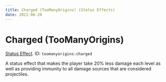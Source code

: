 ```yaml
---
title: Charged (TooManyOrigins) (Status Effects)
date: 2021-06-20
---
```

# Charged (TooManyOrigins)

[Status Effect](../misc/effects.md). ID: `toomanyorigins:charged`

A status effect that makes the player take 20% less damage each level as well as providing immunity to all damage sources that are considered projectiles.